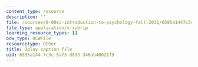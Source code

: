 ```yaml
---
content_type: resource
description: ''
file: /courses/9-00sc-introduction-to-psychology-fall-2011/6595a1447c3c5a73d893346ab40021f9_vf1U3Nt3HQk.srt
file_type: application/x-subrip
learning_resource_types: []
ocw_type: OCWFile
resourcetype: Other
title: 3play caption file
uid: 6595a144-7c3c-5a73-d893-346ab40021f9
---
```


